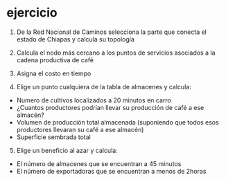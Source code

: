 # ejercicio


1.	De la Red Nacional de Caminos selecciona la parte que conecta el estado de Chiapas y calcula su topología 
2.	Calcula el nodo más cercano a los puntos de servicios asociados a la cadena productiva de café
3. Asigna el costo en tiempo 

4.	Elige un punto cualquiera de la tabla de almacenes y calcula: 

*	Numero de cultivos localizados a 20 minutos en carro
* ¿Cuantos productores podrían llevar su producción de café a ese almacén?
*	Volumen de producción total almacenada (suponiendo que todos esos productores llevaran su café a ese almacén)
* Superficie sembrada total 

5.	Elige un beneficio al azar y calcula:  

* El número de almacenes que se encuentran a 45 minutos 
* El número de exportadoras que se encuentran a menos de 2horas
